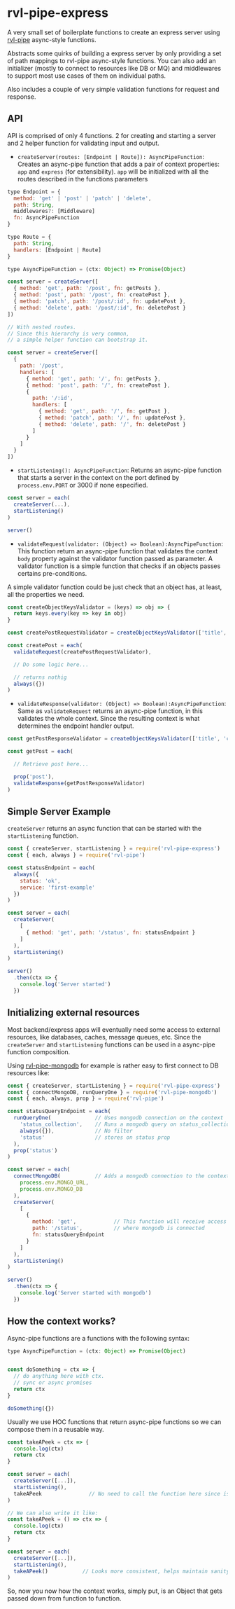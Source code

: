 # rvl-pipe-express

A very small set of boilerplate functions to create an express server using [rvl-pipe](https://github.com/revelatio/rvl-pipe) async-style functions.

Abstracts some quirks of building a express server by only providing a set of path mappings to rvl-pipe async-style functions. You can also add an initializer (mostly to connect to resources like DB or MQ) and middlewares to support most use cases of them on individual paths.

Also includes a couple of very simple validation functions for request and response.

## API

API is comprised of only 4 functions. 2 for creating and starting a server and 2 helper function for validating input and output.

- `createServer(routes: [Endpoint | Route]): AsyncPipeFunction`: Creates an async-pipe function that adds a pair of context properties: `app` and `express` (for extensibility). `app` will be initialized with all the routes described in the functions parameters
```javascript
type Endpoint = {
  method: 'get' | 'post' | 'patch' | 'delete',
  path: String,
  middlewares?: [Middleware]
  fn: AsyncPipeFunction
}

type Route = {
  path: String,
  handlers: [Endpoint | Route]
}

type AsyncPipeFunction = (ctx: Object) => Promise(Object)

const server = createServer([
  { method: 'get', path: '/post', fn: getPosts },
  { method: 'post', path: '/post', fn: createPost },
  { method: 'patch', path: '/post/:id', fn: updatePost },
  { method: 'delete', path: '/post/:id', fn: deletePost }
])

// With nested routes.
// Since this hierarchy is very common,
// a simple helper function can bootstrap it.

const server = createServer([
  {
    path: '/post',
    handlers: [
      { method: 'get', path: '/', fn: getPosts },
      { method: 'post', path: '/', fn: createPost },
      {
        path: '/:id',
        handlers: [
          { method: 'get', path: '/', fn: getPost },
          { method: 'patch', path: '/', fn: updatePost },
          { method: 'delete', path: '/', fn: deletePost }
        ]
      }
    ]
  }
])
```

- `startListening(): AsyncPipeFunction`: Returns an async-pipe function that starts a server in the context on the port defined by `process.env.PORT` or 3000 if none especified.

```javascript
const server = each(
  createServer(...),
  startListening()
)

server()
```

- `validateRequest(validator: (Object) => Boolean):AsyncPipeFunction`: This function return an async-pipe function that validates the context `body` property against the validator function passed as parameter. A validator function is a simple function that checks if an objects passes certains pre-conditions.

A simple validator function could be just check that an object has, at least, all the properties we need.

```javascript
const createObjectKeysValidator = (keys) => obj => {
  return keys.every(key => key in obj)
}

const createPostRequestValidator = createObjectKeysValidator(['title', 'content', 'author', 'tags'])

const createPost = each(
  validateRequest(createPostRequestValidator),

  // Do some logic here...

  // returns nothig
  always({})
)
```

- `validateResponse(validator: (Object) => Boolean):AsyncPipeFunction`: Same as `validateRequest` returns an async-pipe function, in this validates the whole context. Since the resulting context is what determines the endpoint handler output.

```javascript
const getPostResponseValidator = createObjectKeysValidator(['title', 'content', 'author', 'tags', 'updated', 'readCount'])

const getPost = each(

  // Retrieve post here...

  prop('post'),
  validateResponse(getPostResponseValidator)
)
```

## Simple Server Example

`createServer` returns an async function that can be started with the `startListening` function.

```javascript
const { createServer, startListening } = require('rvl-pipe-express')
const { each, always } = require('rvl-pipe')

const statusEndpoint = each(
  always({
    status: 'ok',
    service: 'first-example'
  })
)

const server = each(
  createServer(
    [
      { method: 'get', path: '/status', fn: statusEndpoint }
    ]
  ),
  startListening()
)

server()
  .then(ctx => {
    console.log('Server started')
  })
```

## Initializing external resources

Most backend/express apps will eventually need some access to external resources, like databases, caches, message queues, etc. Since the `createServer` and `startListening` functions can be used in a async-pipe function composition.

Using [rvl-pipe-mongodb](https://github.com/revelatio/rvl-pipe-mongodb) for example is rather easy to first connect to DB resources like:

```javascript
const { createServer, startListening } = require('rvl-pipe-express')
const { connectMongoDB, runQueryOne } = require('rvl-pipe-mongodb')
const { each, always, prop } = require('rvl-pipe')

const statusQueryEndpoint = each(
  runQueryOne(              // Uses mongodb connection on the context
    'status_collection',    // Runs a mongodb query on status_collection
    always({}),             // No filter
    'status'                // stores on status prop
  ),
  prop('status')
)

const server = each(
  connectMongoDB(           // Adds a mongodb connection to the context
    process.env.MONGO_URL,
    process.env.MONGO_DB
  ),
  createServer(
    [
      {
        method: 'get',            // This function will receive access to the context
        path: '/status',          // where mongodb is connected
        fn: statusQueryEndpoint
      }
    ]
  ),
  startListening()
)

server()
  .then(ctx => {
    console.log('Server started with mongodb')
  })
```

## How the context works?

Async-pipe functions are a functions with the following syntax:

```javascript
type AsyncPipeFunction = (ctx: Object) => Promise(Object)


const doSomething = ctx => {
  // do anything here with ctx.
  // sync or async promises
  return ctx
}

doSomething({})
```

Usually we use HOC functions that return async-pipe functions so we can compose them in a reusable way.

```javascript
const takeAPeek = ctx => {
  console.log(ctx)
  return ctx
}

const server = each(
  createServer([...]),
  startListening(),
  takeAPeek               // No need to call the function here since is already a async-pipe
)

// We can also write it like:
const takeAPeek = () => ctx => {
  console.log(ctx)
  return ctx
}

const server = each(
  createServer([...]),
  startListening(),
  takeAPeek()           // Looks more consistent, helps maintain sanity around so many functions
)
```

So, now you now how the context works, simply put, is an Object that gets passed down from function to function.



